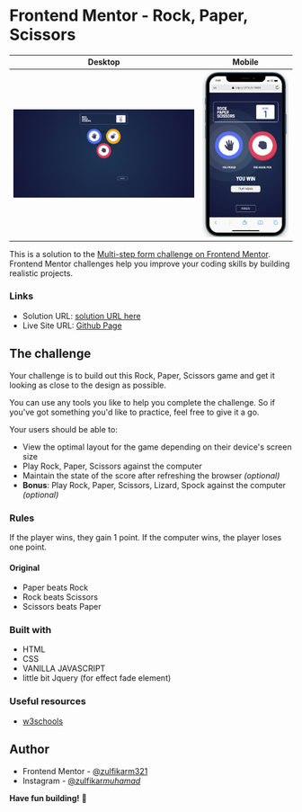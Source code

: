 # Frontend Mentor - Rock, Paper, Scissors

| Desktop                        | Mobile                        |
| ------------------------------ | ----------------------------- |
| ![Screenshot](/ss/desktop.png) | ![Screenshot](/ss/mobile.png) |

This is a solution to the [Multi-step form challenge on Frontend Mentor](https://www.frontendmentor.io/challenges/multistep-form-YVAnSdqQBJ). Frontend Mentor challenges help you improve your coding skills by building realistic projects.

### Links

- Solution URL: [solution URL here](https://www.frontendmentor.io/solutions/rock-paper-scissors-game-with-vanilla-javasccript-3Dm-yrLHs9)
- Live Site URL: [Github Page](https://zulfikarm321.github.io/Rock-Paper-Scissors-Frontend-Mentor/)

## The challenge

Your challenge is to build out this Rock, Paper, Scissors game and get it looking as close to the design as possible.

You can use any tools you like to help you complete the challenge. So if you've got something you'd like to practice, feel free to give it a go.

Your users should be able to:

- View the optimal layout for the game depending on their device's screen size
- Play Rock, Paper, Scissors against the computer
- Maintain the state of the score after refreshing the browser _(optional)_
- **Bonus**: Play Rock, Paper, Scissors, Lizard, Spock against the computer _(optional)_

### Rules

If the player wins, they gain 1 point. If the computer wins, the player loses one point.

#### Original

- Paper beats Rock
- Rock beats Scissors
- Scissors beats Paper

### Built with

- HTML
- CSS
- VANILLA JAVASCRIPT
- little bit Jquery (for effect fade element)

### Useful resources

- [w3schools](https://www.w3schools.com/)

## Author

- Frontend Mentor - [@zulfikarm321](https://www.frontendmentor.io/profile/yourusername)
- Instagram - [@zulfikar*muhamad*](https://www.instagram.com/zulfikar_muhamad_/)

**Have fun building!** 🚀
